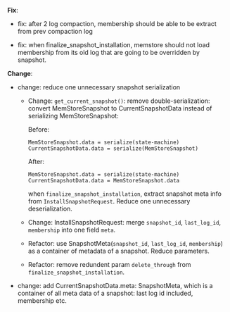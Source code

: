**Fix**:

- fix: after 2 log compaction, membership should be able to be extract from prev compaction log

- fix: when finalize_snapshot_installation, memstore should not load membership from its old log that are going to be overridden by snapshot.

**Change**:

- change: reduce one unnecessary snapshot serialization
    - Change: `get_current_snapshot()`: remove double-serialization:
      convert MemStoreSnapshot to CurrentSnapshotData instead of serializing
      MemStoreSnapshot:

      Before:
      ```
      MemStoreSnapshot.data = serialize(state-machine)
      CurrentSnapshotData.data = serialize(MemStoreSnapshot)
      ```

      After:
      ```
      MemStoreSnapshot.data = serialize(state-machine)
      CurrentSnapshotData.data = MemStoreSnapshot.data
      ```

      when `finalize_snapshot_installation`, extract snapshot meta info from
      `InstallSnapshotRequest`. Reduce one unnecessary deserialization.

    - Change: InstallSnapshotRequest: merge `snapshot_id`, `last_log_id`,
      `membership` into one field `meta`.

    - Refactor: use SnapshotMeta(`snapshot_id`, `last_log_id`, `membership`) as
      a container of metadata of a snapshot.
      Reduce parameters.

    - Refactor: remove redundent param `delete_through` from
      `finalize_snapshot_installation`.


- change: add CurrentSnapshotData.meta: SnapshotMeta, which is a container of all meta data of a snapshot: last log id included, membership etc.

